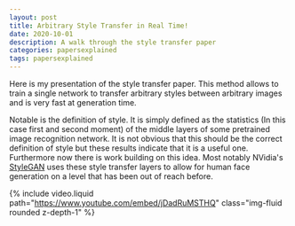 ```yaml
---
layout: post
title: Arbitrary Style Transfer in Real Time!
date: 2020-10-01
description: A walk through the style transfer paper
categories: papersexplained
tags: papersexplained
---
```


Here is my presentation of the style transfer paper. This method allows to train a single network to transfer arbitrary styles between arbitrary images and is very fast at generation time.

Notable is the definition of style. It is simply defined as the statistics (In this case first and second moment) of the middle layers of some pretrained image recognition network. It is not obvious that this should be the correct definition of style but these results indicate that it is a useful one. Furthermore now there is work building on this idea. Most notably NVidia's [StyleGAN](https://arxiv.org/abs/1812.04948) uses these style transfer layers to allow for human face generation on a level that has been out of reach before.

{% include video.liquid path="https://www.youtube.com/embed/jDadRuMSTHQ" class="img-fluid rounded z-depth-1" %}
